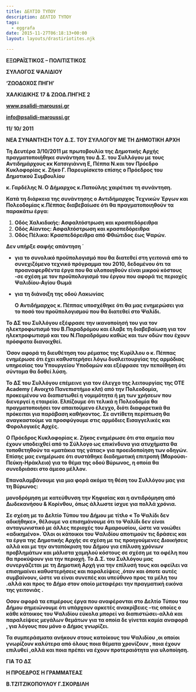 ```yaml
---
title: ΔΕΛΤΙΟ ΤΥΠΟΥ
description: ΔΕΛΤΙΟ ΤΥΠΟΥ
tags:
  - eggrafa
date: 2015-11-27T06:18:13+00:00
layout: layouts/drastiriotites.njk

---
```


<!-- excerpt -->

**ΕΞΩΡΑΪΣΤΙΚΟΣ – ΠΟΛΙΤΙΣΤΙΚΟΣ**

**ΣΥΛΛΟΓΟΣ ΨΑΛΙΔΙΟΥ**

**‘ΖΩΟΔΟΧΟΣ ΠΗΓΗ’**

**ΧΑΛΚΙΔΙΚΗΣ 17 &amp; ΖΩΟΔ.ΠΗΓΗΣ 2**

**www.psalidi-maroussi.gr**

**info@psalidi-maroussi.gr**

**11/ 10/ 2011**

**ΝΕΑ ΣΥΝΑΝΤΗΣΗ ΤΟΥ Δ.Σ. ΤΟΥ ΣΥΛΛΟΓΟΥ ΜΕ ΤΗ ΔΗΜΟΤΙΚΗ ΑΡΧΗ**

**Τη Δευτέρα 3/10/2011 με πρωτοβουλία της Δημοτικής Αρχής πραγματοποιήθηκε συνάντηση του Δ.Σ. του Συλλόγου με τους Αντιδημάρχους κκ Κατσιγιάννη Ε, Πέππα Ν.και τον Πρόεδρο Κυκλοφορίας κ. Ζήκο Γ. Παρευρίσκετο επίσης ο Πρόεδρος του Δημοτικού Συμβουλίου**

**κ. Γαρδέλης Ν. Ο Δήμαρχος κ.Πατούλης χαιρέτισε τη συνάντηση.**

**Κατά τη διάρκεια της συνάντησης ο Αντιδήμαρχος Τεχνικών Έργων και Πολεοδομίας κ.Πέππας διαβεβαίωσε ότι θα πραγματοποιηθούν τα παρακάτω έργα:**

1. **Οδός Χαλκιδικής: Ασφαλτόστρωση και κρασπεδόρειθρα**
2. **Οδός Αίαντος: Ασφαλτόστρωση και κρασπεδόρειθρα**
3. **Οδός Πέλικα: Κρασπεδόρειθρα από Φθιώτιδος έως Ψαρών.**

**Δεν υπήρξε σαφής απάντηση ΄**

- **για το συνολικό προϋπολογισμό που θα διατεθεί στη γειτονιά από το συνεχιζόμενο τεχνικό πρόγραμμα του 2010, δεδομένου ότι τα προαναφερθέντα έργα που θα υλοποιηθούν είναι μικρού κόστους -σε σχέση με τον προϋπολογισμό του έργου που αφορά τις περιοχές Ψαλιδίου-Αγίου Θωμά**
- **για τη διάνοιξη της οδού Λακωνίας**

  **Ο Αντιδήμαρχος κ. Πέππας υποσχέθηκε ότι θα μας ενημερώσει για το ποσό του προϋπολογισμού που θα διατεθεί στο Ψαλίδι.**

**Το ΔΣ του Συλλόγου εξέφρασε την ικανοποίησή του για τον ηλεκτροφωτισμό του Β.Παραδρόμου και έλαβε τη διαβεβαίωση για τον ηλεκτροφωτισμό και του Ν.Παραδρόμου καθώς και των οδών που έχουν πρόσφατα διανοιχθεί.**

**Όσον αφορά τη διευθέτηση του ρέματος της Κυρίλλου ο κ. Πέππας ενημέρωσε ότι έχει καθυστερήσει λόγω δυσλειτουργίας της αρμόδιας υπηρεσίας του Υπουργείου Υποδομών και εξέφρασε την πεποίθηση ότι σύντομα θα δοθεί λύση.**

**Το ΔΣ του Συλλόγου επέμεινε για τον έλεγχο της λειτουργίας της ΟΤΕ Academy ( Ανοιχτό Πανεπιστήμιο κλπ) από την Πολεοδομία, προκειμένου να διαπιστωθεί η νομιμότητα ή μη των χρήσεων που διενεργεί η εταιρεία. Ελπίζουμε ότι τελικά η Πολεοδομία θα πραγματοποιήσει τον απαιτούμενο έλεγχο, διότι διαφορετικά θα πρόκειται για παράβαση καθήκοντος. Σε αντίθετη περίπτωση θα αναγκαστούμε να προσφύγουμε στις αρμόδιες Εισαγγελικές και Φορολογικές Αρχές.**

**Ο Πρόεδρος Κυκλοφορίας κ. Ζήκος ενημέρωσε ότι στα σημεία που έχουν υποδειχθεί από το Σύλλογο ως επικίνδυνα για ατυχήματα θα τοποθετηθούν τα «ματάκια της γάτας» για προειδοποίηση των οδηγών. Επίσης μας ενημέρωσε ότι συστάθηκε διαδημοτική επιτροπή (Μαρούσι-Πεύκη-Ηράκλειο) για το θέμα της οδού Βύρωνος, η οποία θα συνεδριάσει στο άμεσο μέλλον.**

**Επαναλαμβάνουμε για μια φορά ακόμα τη θέση του Συλλόγου μας για τη Βύρωνος:**

**μονοδρόμηση με κατεύθυνση την Κηφισίας και η αντιδρόμηση από Δωδεκανήσου &amp; Κορίνθου, όπως άλλωστε ίσχυε για πολλά χρόνια.**

**Σε σχέση με το Δελτίο Τύπου του Δήμου με τίτλο « Το Ψαλίδι δεν αδικήθηκε», θέλουμε να επισημάνουμε ότι το Ψαλίδι δεν είναι ανταγωνιστικό με άλλες περιοχές του Αμαρουσίου, ώστε να νοιώθει «αδικημένο». Όλοι οι κάτοικοι του Ψαλιδίου αποτιμούν τις δράσεις και τα έργα της Δημοτικής Αρχής σε σχέση με τις προηγούμενες Διοικήσεις αλλά και με την ανταπόκριση του Δήμου για επίλυση χρόνιων προβλημάτων και μάλιστα χαμηλού κόστους σε σχέση με τα οφέλη που θα προκύψουν για την περιοχή. Το Δ.Σ. του Συλλόγου μας συνεργάζεται με τη Δημοτική Αρχή για την επίλυσή τους και οφείλει να επισημαίνει καθυστερήσεις και παραλείψεις ,όταν και όποτε αυτές συμβαίνουν, ώστε να είναι συνεπές και υπεύθυνο προς τα μέλη του .αλλά και προς το Δήμο στον οποίο μεταφέρει την πραγματική εικόνα της γειτονιάς .**

**Οσον αφορά τα επιμέρους έργα που αναφέρονται στο Δελτίο Τύπου του Δήμου σημειώνουμε ότι υπάρχουν αρκετές ανακρίβειες –τις οποίες ο κάθε κάτοικος του Ψαλιδίου εύκολα μπορεί να διαπιστώσει-αλλά και παραλείψεις μεγάλων θεμάτων για τα οποία δε γίνεται καμία αναφορά , για λόγους που μόνο ο Δήμος γνωρίζει.**

**Τα συμπεράσματα ανήκουν στους κατοίκους του Ψαλιδίου ,οι οποίοι γνωρίζουν καλύτερα από όλους ποια θέματα χρονίζουν , ποια έχουν επιλυθεί ,αλλά και ποια πρέπει να έχουν προτεραιότητα για υλοποίηση.**

**ΓΙΑ ΤΟ ΔΣ**

**Η ΠΡΟΕΔΡΟΣ Η ΓΡΑΜΜΑΤΕΑΣ**

**Β.ΤΖΙΤΖΙΚΟΠΟΥΛΟΥ Γ.ΣΚΟΡΔΙΛΗ**
